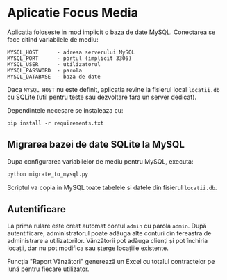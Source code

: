 # Aplicatie Focus Media

Aplicatia foloseste in mod implicit o baza de date MySQL. Conectarea se face
citind variabilele de mediu:

```
MYSQL_HOST      - adresa serverului MySQL
MYSQL_PORT      - portul (implicit 3306)
MYSQL_USER      - utilizatorul
MYSQL_PASSWORD  - parola
MYSQL_DATABASE  - baza de date
```

Daca `MYSQL_HOST` nu este definit, aplicatia revine la fisierul local
`locatii.db` cu SQLite (util pentru teste sau dezvoltare fara un server
dedicat).

Dependintele necesare se instaleaza cu:

```
pip install -r requirements.txt
```


## Migrarea bazei de date SQLite la MySQL

Dupa configurarea variabilelor de mediu pentru MySQL, executa:

```bash
python migrate_to_mysql.py
```

Scriptul va copia in MySQL toate tabelele si datele din fisierul `locatii.db`.

## Autentificare

La prima rulare este creat automat contul `admin` cu parola `admin`. După
autentificare, administratorul poate adăuga alte conturi din fereastra de
administrare a utilizatorilor. Vânzătorii pot adăuga clienți și pot închiria
locații, dar nu pot modifica sau șterge locațiile existente.

Funcția "Raport Vânzători" generează un Excel cu totalul contractelor pe lună
pentru fiecare utilizator.


